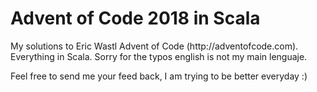 <h1>Advent of Code 2018 in Scala</h1>
My solutions to Eric Wastl Advent of Code (http://adventofcode.com). Everything in Scala. Sorry for the typos english is not my main lenguaje. 

Feel free to send me your feed back, I am trying to be better everyday :)
